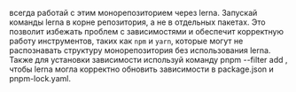 всегда работай с этим монорепозиторием через lerna. Запускай команды lerna в корне репозитория, а не в отдельных пакетах.
Это позволит избежать проблем с зависимостями и обеспечит корректную работу инструментов, таких как `npm` и `yarn`, которые могут не распознавать структуру монорепозитория без использования lerna.
Также для установки зависимости используй команду pnpm --filter <package> add <dependency>, чтобы lerna могла корректно обновить зависимости в package.json и pnpm-lock.yaml.